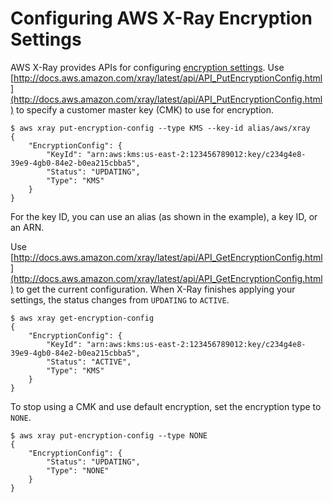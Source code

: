 # Configuring AWS X\-Ray Encryption Settings<a name="xray-api-configuration"></a>

AWS X\-Ray provides APIs for configuring [encryption settings](xray-console-encryption.md)\. Use [http://docs.aws.amazon.com/xray/latest/api/API_PutEncryptionConfig.html](http://docs.aws.amazon.com/xray/latest/api/API_PutEncryptionConfig.html) to specify a customer master key \(CMK\) to use for encryption\.

```
$ aws xray put-encryption-config --type KMS --key-id alias/aws/xray
{
    "EncryptionConfig": {
        "KeyId": "arn:aws:kms:us-east-2:123456789012:key/c234g4e8-39e9-4gb0-84e2-b0ea215cbba5",
        "Status": "UPDATING",
        "Type": "KMS"
    }
}
```

For the key ID, you can use an alias \(as shown in the example\), a key ID, or an ARN\.

Use [http://docs.aws.amazon.com/xray/latest/api/API_GetEncryptionConfig.html](http://docs.aws.amazon.com/xray/latest/api/API_GetEncryptionConfig.html) to get the current configuration\. When X\-Ray finishes applying your settings, the status changes from `UPDATING` to `ACTIVE`\.

```
$ aws xray get-encryption-config
{
    "EncryptionConfig": {
        "KeyId": "arn:aws:kms:us-east-2:123456789012:key/c234g4e8-39e9-4gb0-84e2-b0ea215cbba5",
        "Status": "ACTIVE",
        "Type": "KMS"
    }
}
```

To stop using a CMK and use default encryption, set the encryption type to `NONE`\.

```
$ aws xray put-encryption-config --type NONE
{
    "EncryptionConfig": {
        "Status": "UPDATING",
        "Type": "NONE"
    }
}
```